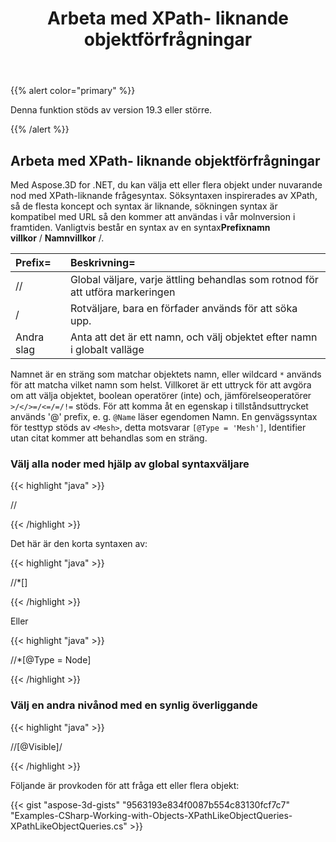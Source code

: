 ﻿---
title: Arbeta med XPath- liknande objektförfrågningar
type: docs
weight: 120
url: /sv/net/work-with-xpath-like-object-queries/
description: Med Aspose.3D for .NET, du kan välja ett eller flera objekt under nuvarande nod med XPath-liknande frågesyntax. Söksyntaxen inspirerades av XPath, så de flesta koncept och syntax är liknande, sökningen syntax är kompatibel med URL så den kommer att användas i vår molnversion i framtiden.
---
{{% alert color="primary" %}} 

Denna funktion stöds av version 19.3 eller större.

{{% /alert %}} 
## **Arbeta med XPath- liknande objektförfrågningar**
Med Aspose.3D for .NET, du kan välja ett eller flera objekt under nuvarande nod med XPath-liknande frågesyntax. Söksyntaxen inspirerades av XPath, så de flesta koncept och syntax är liknande, sökningen syntax är kompatibel med URL så den kommer att användas i vår molnversion i framtiden. Vanligtvis består en syntax av en syntax**Prefixnamn villkor** / **Namnvillkor** /.

|**Prefix=**|**Beskrivning=**|
|:- |:- |
|// |Global väljare, varje ättling behandlas som rotnod för att utföra markeringen|
|/|Rotväljare, bara en förfader används för att söka upp.|
|Andra slag|Anta att det är ett namn, och välj objektet efter namn i globalt valläge|
Namnet är en sträng som matchar objektets namn, eller wildcard `*` används för att matcha vilket namn som helst. Villkoret är ett uttryck för att avgöra om att välja objektet, boolean operatörer (inte) och, jämförelseoperatörer `>/</>=/<=/=/!=` stöds. För att komma åt en egenskap i tillståndsuttrycket används '@' prefix, e. g. `@Name` läser egendomen Namn. En genvägssyntax för testtyp stöds av `<Mesh>`, detta motsvarar `[@Type = 'Mesh']`, Identifier utan citat kommer att behandlas som en sträng.
### **Välj alla noder med hjälp av global syntaxväljare**
{{< highlight "java" >}}

 //<Node>

{{< /highlight >}}

Det här är den korta syntaxen av:

{{< highlight "java" >}}

 //*[<Node>]

{{< /highlight >}}

Eller

{{< highlight "java" >}}

 //*[@Type = Node]

{{< /highlight >}}
### **Välj en andra nivånod med en synlig överliggande**
{{< highlight "java" >}}

 //<Node>[@Visible]/<Node>

{{< /highlight >}}

Följande är provkoden för att fråga ett eller flera objekt:

{{< gist "aspose-3d-gists" "9563193e834f0087b554c83130fcf7c7" "Examples-CSharp-Working-with-Objects-XPathLikeObjectQueries-XPathLikeObjectQueries.cs" >}}
